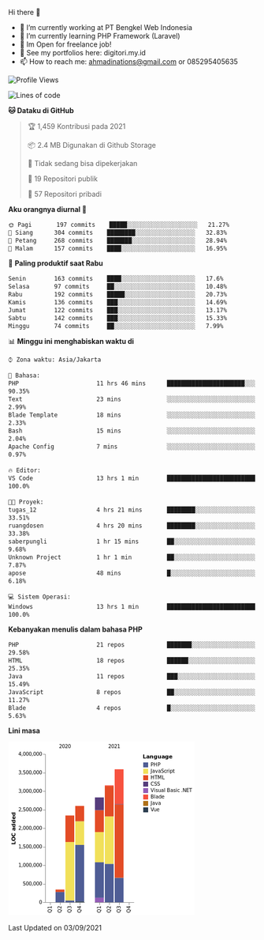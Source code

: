 Hi there 👋

- 🔭 I’m currently working at PT Bengkel Web Indonesia
- 🌱 I’m currently learning PHP Framework (Laravel)
- 📂 Im Open for freelance job!
- 🧷 See my portfolios here: digitori.my.id
- 📫 How to reach me: ahmadinations@gmail.com or 085295405635


<!--START_SECTION:waka-->
![Profile Views](http://img.shields.io/badge/Profil%20dilihat-0-blue)

![Lines of code](https://img.shields.io/badge/Sejak%20Hello%20World%20aku%20telah%20menulis-14.9%20million%20baris%20kode-blue)

**🐱 Dataku di GitHub** 

> 🏆 1,459 Kontribusi pada 2021
 > 
> 📦 2.4 MB Digunakan di Github Storage 
 > 
> 🚫 Tidak sedang bisa dipekerjakan
 > 
> 📜 19 Repositori publik 
 > 
> 🔑 57 Repositori pribadi  
 > 
**Aku orangnya diurnal 🐤** 

```text
🌞 Pagi       197 commits    █████░░░░░░░░░░░░░░░░░░░░   21.27% 
🌆 Siang      304 commits    ████████░░░░░░░░░░░░░░░░░   32.83% 
🌃 Petang     268 commits    ███████░░░░░░░░░░░░░░░░░░   28.94% 
🌙 Malam      157 commits    ████░░░░░░░░░░░░░░░░░░░░░   16.95%

```
📅 **Paling produktif saat Rabu** 

```text
Senin        163 commits    ████░░░░░░░░░░░░░░░░░░░░░   17.6% 
Selasa       97 commits     ██░░░░░░░░░░░░░░░░░░░░░░░   10.48% 
Rabu         192 commits    █████░░░░░░░░░░░░░░░░░░░░   20.73% 
Kamis        136 commits    ███░░░░░░░░░░░░░░░░░░░░░░   14.69% 
Jumat        122 commits    ███░░░░░░░░░░░░░░░░░░░░░░   13.17% 
Sabtu        142 commits    ███░░░░░░░░░░░░░░░░░░░░░░   15.33% 
Minggu       74 commits     ██░░░░░░░░░░░░░░░░░░░░░░░   7.99%

```


📊 **Minggu ini menghabiskan waktu di** 

```text
⌚︎ Zona waktu: Asia/Jakarta

💬 Bahasa: 
PHP                      11 hrs 46 mins      ██████████████████████░░░   90.35% 
Text                     23 mins             ░░░░░░░░░░░░░░░░░░░░░░░░░   2.99% 
Blade Template           18 mins             ░░░░░░░░░░░░░░░░░░░░░░░░░   2.33% 
Bash                     15 mins             ░░░░░░░░░░░░░░░░░░░░░░░░░   2.04% 
Apache Config            7 mins              ░░░░░░░░░░░░░░░░░░░░░░░░░   0.97%

🔥 Editor: 
VS Code                  13 hrs 1 min        █████████████████████████   100.0%

🐱‍💻 Proyek: 
tugas_12                 4 hrs 21 mins       ████████░░░░░░░░░░░░░░░░░   33.51% 
ruangdosen               4 hrs 20 mins       ████████░░░░░░░░░░░░░░░░░   33.38% 
saberpungli              1 hr 15 mins        ██░░░░░░░░░░░░░░░░░░░░░░░   9.68% 
Unknown Project          1 hr 1 min          ██░░░░░░░░░░░░░░░░░░░░░░░   7.87% 
apose                    48 mins             █░░░░░░░░░░░░░░░░░░░░░░░░   6.18%

💻 Sistem Operasi: 
Windows                  13 hrs 1 min        █████████████████████████   100.0%

```

**Kebanyakan menulis dalam bahasa PHP** 

```text
PHP                      21 repos            ███████░░░░░░░░░░░░░░░░░░   29.58% 
HTML                     18 repos            ██████░░░░░░░░░░░░░░░░░░░   25.35% 
Java                     11 repos            ███░░░░░░░░░░░░░░░░░░░░░░   15.49% 
JavaScript               8 repos             ██░░░░░░░░░░░░░░░░░░░░░░░   11.27% 
Blade                    4 repos             █░░░░░░░░░░░░░░░░░░░░░░░░   5.63%

```


**Lini masa**

![Chart not found](https://raw.githubusercontent.com/MuhamadAhmadin/MuhamadAhmadin/master/charts/bar_graph.png) 


 Last Updated on 03/09/2021
<!--END_SECTION:waka-->
